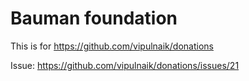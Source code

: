 # Bauman foundation

This is for https://github.com/vipulnaik/donations

Issue: https://github.com/vipulnaik/donations/issues/21
